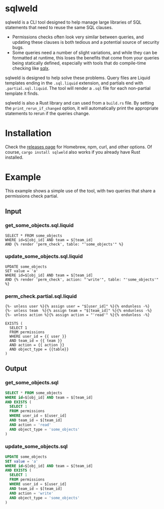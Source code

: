 # sqlweld

sqlweld is a CLI tool designed to help manage large libraries of SQL statements that need to reuse the same SQL clauses.

- Permissions checks often look very similar between queries, and updating these clauses is both tedious and a potential
    source of security bugs.
- Some queries need a number of slight variations, and while they can be formatted at runtime, this loses the benefits
    that come from your queries being statically defined, especially with tools that do compile-time checking like
    [sqlx](https://github.com/launchbadge/sqlx).

sqlweld is designed to help solve these problems. Query files are Liquid templates ending in the
`.sql.liquid` extension, and partials end with `.partial.sql.liquid`. The tool will render a `.sql` file for each
non-partial template it finds.

sqlweld is also a Rust library and can used from a `build.rs` file. By setting the `print_rerun_if_changed` option,
it will automatically print the appropriate statements to rerun if the queries change.

# Installation

Check the [releases page](https://github.com/dimfeld/sqlweld/releases) for Homebrew, npm, curl, and other options. Of course, `cargo install sqlweld` also works if you already have Rust installed.

# Example

This example shows a simple use of the tool, with two queries that share a permissions check partial.

## Input

### get_some_objects.sql.liquid

```liquid
SELECT * FROM some_objects
WHERE id=$[obj_id] AND team = $[team_id]
AND {% render 'perm_check', table: "'some_objects'" %}
```

### update_some_objects.sql.liquid

```liquid
UPDATE some_objects
SET value = 'a' 
WHERE id=$[obj_id] AND team = $[team_id]
AND {% render 'perm_check', action: "'write'", table: "'some_objects'" %}
```

### perm_check.partial.sql.liquid

```liquid
{%- unless user %}{% assign user = "$[user_id]" %}{% endunless -%}
{%- unless team  %}{% assign team = "$[team_id]" %}{% endunless -%}
{%- unless action %}{% assign action = "'read'" %}{% endunless -%}

EXISTS (
  SELECT 1
  FROM permissions
  WHERE user_id = {{ user }}
  AND team_id = {{ team }}
  AND action = {{ action }}
  AND object_type = {{table}}
)
```

## Output

### get_some_objects.sql

```sql
SELECT * FROM some_objects
WHERE id=$[obj_id] AND team = $[team_id]
AND EXISTS (
  SELECT 1
  FROM permissions
  WHERE user_id = $[user_id]
  AND team_id = $[team_id]
  AND action = 'read'
  AND object_type = 'some_objects'
)
```

### update_some_objects.sql

```sql
UPDATE some_objects
SET value = 'a' 
WHERE id=$[obj_id] AND team = $[team_id]
AND EXISTS (
  SELECT 1
  FROM permissions
  WHERE user_id = $[user_id]
  AND team_id = $[team_id]
  AND action = 'write'
  AND object_type = 'some_objects'
)
```
